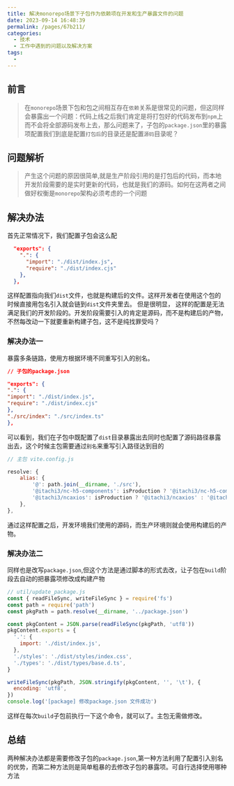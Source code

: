 ```yaml
---
title: 解决monorepo场景下子包作为依赖项在开发和生产暴露文件的问题
date: 2023-09-14 16:48:39
permalink: /pages/67b211/
categories:
  - 技术
  - 工作中遇到的问题以及解决方案
tags:
  - 
---
```

## 前言
>在``monorepo``场景下包和包之间相互存在``依赖``关系是很常见的问题，但这同样会暴露出一个问题：代码上线之后我们肯定是将打包好的代码发布到``npm``上而不会将全部源码发布上去，那么问题来了，子包的``package.json``里的暴露项配置我们到底是配置``打包后``的目录还是配置``源码``目录呢？

## 问题解析

>产生这个问题的原因很简单,就是生产阶段引用的是打包后的代码，而本地开发阶段需要的是实时更新的代码，也就是我们的源码。如何在这两者之间做好权衡是``monorepo``架构必须考虑的一个问题

## 解决办法
首先正常情况下，我们配置子包会这么配
```json
  "exports": {
    ".": {
      "import": "./dist/index.js",
      "require": "./dist/index.cjs"
    },
  },
```
这样配置指向我们``dist``文件，也就是构建后的文件。这样开发者在使用这个包的时候直接用包名引入就会链到``dist``文件夹里去。
但是很明显， 这样的配置是无法满足我们的开发阶段的。开发阶段需要引入的肯定是源码，而不是构建后的产物，不然每改动一下就要重新构建子包，这不是纯找罪受吗？

### 解决办法一
暴露多条链路，使用方根据环境不同重写引入的别名。
```json
// 子包的package.json

"exports": {
".": {
"import": "./dist/index.js",
"require": "./dist/index.cjs"
},
"./src/index": "./src/index.ts" 
},
```
可以看到，我们在子包中既配置了``dist``目录暴露出去同时也配置了源码路径暴露出去，这个时候主包需要通过``别名``来重写引入路径达到目的

```js
// 主包 vite.config.js

resolve: {
    alias: {
        '@': path.join(__dirname, './src'),
        '@itachi3/nc-h5-components': isProduction ? '@itachi3/nc-h5-components' : '@itachi3/nc-h5-components/src/index', // 兼容本地和开发环境
        '@itachi3/ncaxios': isProduction ? '@itachi3/ncaxios' : '@itachi3/ncaxios/src/index',
    },
},
```

通过这样配置之后，开发环境我们使用的源码，而生产环境则就会使用构建后的产物。

### 解决办法二
同样也是改写``package.json``,但这个方法是通过脚本的形式去改，让子包在``build``阶段去自动的把暴露项修改成构建产物
```js
// util/update_package.js
const { readFileSync, writeFileSync } = require('fs')
const path = require('path')
const pkgPath = path.resolve(__dirname, '../package.json')

const pkgContent = JSON.parse(readFileSync(pkgPath, 'utf8'))
pkgContent.exports = {
  '.': {
    import: './dist/index.js',
  },
  './styles': './dist/styles/index.css',
  './types': './dist/types/base.d.ts',
}

writeFileSync(pkgPath, JSON.stringify(pkgContent, '', '\t'), {
  encoding: 'utf8',
})
console.log('[package] 修改package.json 文件成功')

```
这样在每次``build``子包前执行一下这个命令，就可以了。主包无需做修改。

## 总结
两种解决办法都是需要修改子包的``package.json``,第一种方法利用了配置引入别名的优势，而第二种方法则是简单粗暴的去修改子包的暴露项。可自行选择使用哪种方法
